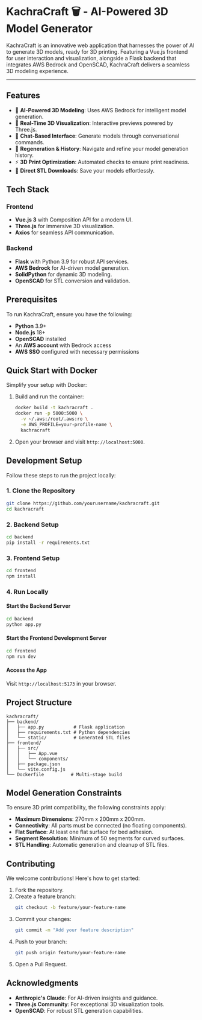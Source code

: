 # KachraCraft 🗑️ - AI-Powered 3D Model Generator

KachraCraft is an innovative web application that harnesses the power of AI to generate 3D models, ready for 3D printing. Featuring a Vue.js frontend for user interaction and visualization, alongside a Flask backend that integrates AWS Bedrock and OpenSCAD, KachraCraft delivers a seamless 3D modeling experience.

---

## Features

- 🤖 **AI-Powered 3D Modeling**: Uses AWS Bedrock for intelligent model generation.
- 🎨 **Real-Time 3D Visualization**: Interactive previews powered by Three.js.
- 💬 **Chat-Based Interface**: Generate models through conversational commands.
- 🔄 **Regeneration & History**: Navigate and refine your model generation history.
- ⚡ **3D Print Optimization**: Automated checks to ensure print readiness.
- 💾 **Direct STL Downloads**: Save your models effortlessly.

## Tech Stack

### Frontend
- **Vue.js 3** with Composition API for a modern UI.
- **Three.js** for immersive 3D visualization.
- **Axios** for seamless API communication.

### Backend
- **Flask** with Python 3.9 for robust API services.
- **AWS Bedrock** for AI-driven model generation.
- **SolidPython** for dynamic 3D modeling.
- **OpenSCAD** for STL conversion and validation.

## Prerequisites

To run KachraCraft, ensure you have the following:

- **Python** 3.9+
- **Node.js** 18+
- **OpenSCAD** installed
- An **AWS account** with Bedrock access
- **AWS SSO** configured with necessary permissions

## Quick Start with Docker

Simplify your setup with Docker:

1. Build and run the container:
   ```bash
   docker build -t kachracraft .
   docker run -p 5000:5000 \
     -v ~/.aws:/root/.aws:ro \
     -e AWS_PROFILE=your-profile-name \
     kachracraft
   ```

2. Open your browser and visit `http://localhost:5000`.

## Development Setup

Follow these steps to run the project locally:

### 1. Clone the Repository
```bash
git clone https://github.com/yourusername/kachracraft.git
cd kachracraft
```

### 2. Backend Setup
```bash
cd backend
pip install -r requirements.txt
```

### 3. Frontend Setup
```bash
cd frontend
npm install
```

### 4. Run Locally

#### Start the Backend Server
```bash
cd backend
python app.py
```

#### Start the Frontend Development Server
```bash
cd frontend
npm run dev
```

#### Access the App
Visit `http://localhost:5173` in your browser.

## Project Structure

```
kachracraft/
├── backend/
│   ├── app.py           # Flask application
│   ├── requirements.txt # Python dependencies
│   └── static/          # Generated STL files
├── frontend/
│   ├── src/
│   │   ├── App.vue
│   │   └── components/
│   ├── package.json
│   └── vite.config.js
└── Dockerfile          # Multi-stage build
```

## Model Generation Constraints

To ensure 3D print compatibility, the following constraints apply:

- **Maximum Dimensions**: 270mm x 200mm x 200mm.
- **Connectivity**: All parts must be connected (no floating components).
- **Flat Surface**: At least one flat surface for bed adhesion.
- **Segment Resolution**: Minimum of 50 segments for curved surfaces.
- **STL Handling**: Automatic generation and cleanup of STL files.

## Contributing

We welcome contributions! Here's how to get started:

1. Fork the repository.
2. Create a feature branch:
   ```bash
   git checkout -b feature/your-feature-name
   ```
3. Commit your changes:
   ```bash
   git commit -m "Add your feature description"
   ```
4. Push to your branch:
   ```bash
   git push origin feature/your-feature-name
   ```
5. Open a Pull Request.

## Acknowledgments

- **Anthropic's Claude**: For AI-driven insights and guidance.
- **Three.js Community**: For exceptional 3D visualization tools.
- **OpenSCAD**: For robust STL generation capabilities.
